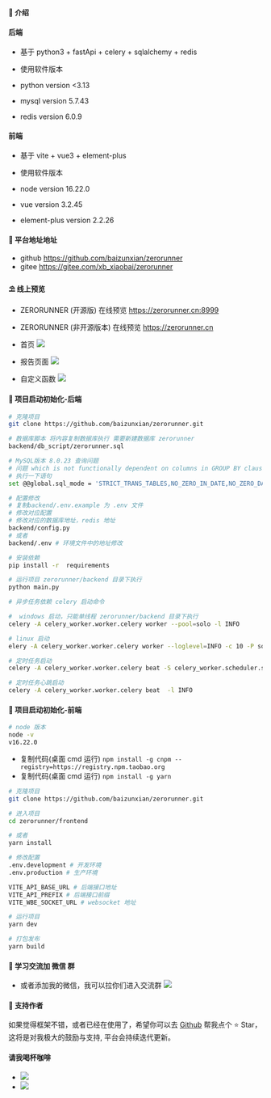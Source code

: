 #### 🌈 介绍

#### 后端
- 基于 python3 + fastApi + celery + sqlalchemy + redis

- 使用软件版本
- python version <3.13
- mysql version 5.7.43
- redis version 6.0.9

#### 前端

- 基于 vite + vue3 + element-plus

- 使用软件版本
- node version 16.22.0
- vue  version 3.2.45
- element-plus  version 2.2.26


#### 💒 平台地址地址
- github 
https://github.com/baizunxian/zerorunner
- gitee
https://gitee.com/xb_xiaobai/zerorunner

#### ⛱️ 线上预览

- ZERORUNNER (开源版)
  在线预览 <a href="https://zerorunner.cn" target="_blank">https://zerorunner.cn:8999</a>
- ZERORUNNER (非开源版本)
  在线预览 <a href="https://zerorunner.cn" target="_blank">https://zerorunner.cn</a>

- 首页
  ![](static/img/index.png)
- 报告页面
  ![](static/img/report.png)
- 自定义函数
  ![](static/img/func.png)

#### 🚧 项目启动初始化-后端

```bash
# 克隆项目
git clone https://github.com/baizunxian/zerorunner.git

# 数据库脚本 将内容复制数据库执行 需要新建数据库 zerorunner
backend/db_script/zerorunner.sql  

# MySQL版本 8.0.23 查询问题
# 问题 which is not functionally dependent on columns in GROUP BY clause; this is incompatible with sql_mode=only_full_group_by
# 执行一下语句
set @@global.sql_mode = 'STRICT_TRANS_TABLES,NO_ZERO_IN_DATE,NO_ZERO_DATE,ERROR_FOR_DIVISION_BY_ZERO,NO_ENGINE_SUBSTITUTION';

# 配置修改
# 复制backend/.env.example 为 .env 文件
# 修改对应配置
# 修改对应的数据库地址，redis 地址
backend/config.py
# 或者
backend/.env # 环境文件中的地址修改

# 安装依赖
pip install -r  requirements

# 运行项目 zerorunner/backend 目录下执行
python main.py

# 异步任务依赖 celery 启动命令

#  windows 启动，只能单线程 zerorunner/backend 目录下执行
celery -A celery_worker.worker.celery worker --pool=solo -l INFO 

# linux 启动
elery -A celery_worker.worker.celery worker --loglevel=INFO -c 10 -P solo -n zerorunner-celery-worker

# 定时任务启动
celery -A celery_worker.worker.celery beat -S celery_worker.scheduler.schedulers:DatabaseScheduler -l INFO

# 定时任务心跳启动
celery -A celery_worker.worker.celery beat  -l INFO 

```

#### 🚧 项目启动初始化-前端

```bash
# node 版本
node -v 
v16.22.0
```

- 复制代码(桌面 cmd 运行) `npm install -g cnpm --registry=https://registry.npm.taobao.org`
- 复制代码(桌面 cmd 运行) `npm install -g yarn`

```bash
# 克隆项目
git clone https://github.com/baizunxian/zerorunner.git

# 进入项目
cd zerorunner/frontend

# 或者
yarn install

# 修改配置
.env.development # 开发环境
.env.production # 生产环境

VITE_API_BASE_URL # 后端接口地址
VITE_API_PREFIX # 后端接口前缀
VITE_WBE_SOCKET_URL # websocket 地址

# 运行项目
yarn dev

# 打包发布
yarn build

```

#### 💯 学习交流加 微信 群

- 或者添加我的微信，我可以拉你们进入交流群
  ![](static/img/weixin.png)

#### 💌 支持作者

如果觉得框架不错，或者已经在使用了，希望你可以去 <a target="_blank" href="https://github.com/baizunxian/zerorunner">
Github</a> 帮我点个 ⭐ Star，这将是对我极大的鼓励与支持, 平台会持续迭代更新。

#### 请我喝杯咖啡
- ![](static/img/weixinzhanshang.jpg) 
- ![](static/img/zhifubaozhanshang.jpg)

